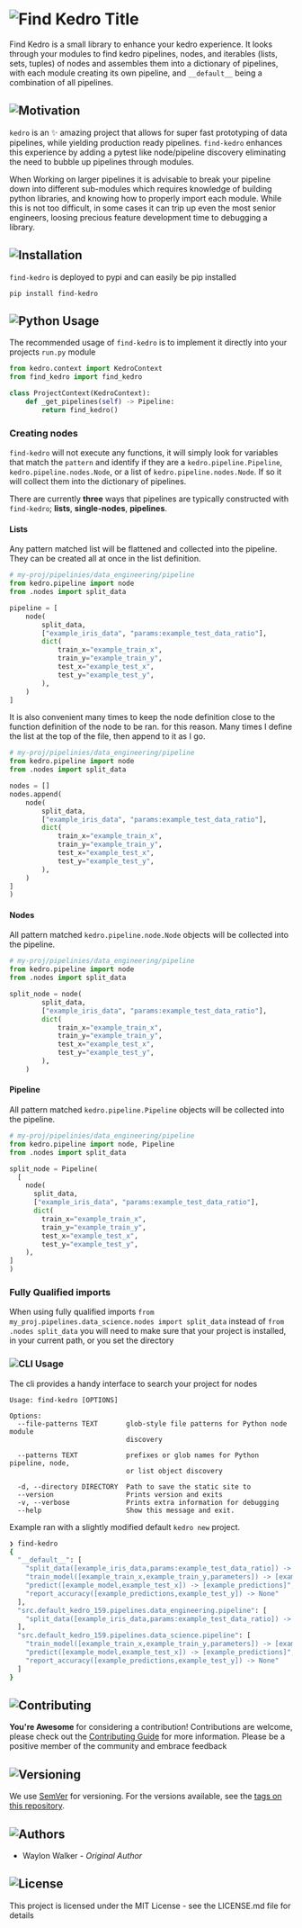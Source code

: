 # ![Find Kedro Title](./art/find-kedro.png)

Find Kedro is a small library to enhance your kedro experience.  It looks through
your modules to find kedro pipelines, nodes, and iterables (lists, sets, 
tuples) of nodes and assembles them into a dictionary of pipelines, with each
module creating its own pipeline, and `__default__` being a combination of all
pipelines.

## ![Motivation](./art/headers/1.png)

`kedro` is an ✨ amazing project that allows for super fast prototyping of data
pipelines, while yielding production ready pipelines. `find-kedro` enhances this 
experience by adding a pytest like node/pipeline discovery eliminating the need 
to bubble up pipelines through modules.

When Working on larger pipelines it is advisable to break your pipeline down 
into different sub-modules which requires knowledge of building python libraries,
and knowing how to properly import each module.  While this is not too difficult, 
in some cases it can trip up even the most senior engineers, loosing precious
feature development time to debugging a library.

## ![Installation](./art/headers/2.png)

`find-kedro` is deployed to pypi and can easily be pip installed

``` console
pip install find-kedro
```
## ![Python Usage](./art/headers/3.png)

The recommended usage of `find-kedro` is to implement it directly into your
projects `run.py` module

``` python
from kedro.context import KedroContext
from find_kedro import find_kedro

class ProjectContext(KedroContext):
    def _get_pipelines(self) -> Pipeline:
        return find_kedro()
```

### Creating nodes

`find-kedro` will not execute any functions, it will simply look for variables 
that match the `pattern` and identify if they are a `kedro.pipeline.Pipeline`,
`kedro.pipeline.nodes.Node`, or a list of `kedro.pipeline.nodes.Node`.  If so
it will collect them into the dictionary of pipelines.

There are currently **three** ways that pipelines are typically constructed with
`find-kedro`; **lists**, **single-nodes**, **pipelines**.

#### Lists

Any pattern matched list will be flattened and collected into the pipeline.  They
can be created all at once in the list definition.

``` python
# my-proj/pipelinies/data_engineering/pipeline
from kedro.pipeline import node
from .nodes import split_data

pipeline = [
    node(
        split_data,
        ["example_iris_data", "params:example_test_data_ratio"],
        dict(
            train_x="example_train_x",
            train_y="example_train_y",
            test_x="example_test_x",
            test_y="example_test_y",
        ),
    )
]
```

It is also convenient many times to keep the node definition close to the function
definition of the node to be ran.  for this reason.  Many times I define the 
list at the top of the file, then append to it as I go.

``` python
# my-proj/pipelinies/data_engineering/pipeline
from kedro.pipeline import node
from .nodes import split_data

nodes = []
nodes.append(
    node(
        split_data,
        ["example_iris_data", "params:example_test_data_ratio"],
        dict(
            train_x="example_train_x",
            train_y="example_train_y",
            test_x="example_test_x",
            test_y="example_test_y",
        ),
    )
]
)
```

#### Nodes

All pattern matched `kedro.pipeline.node.Node` objects will be collected into the
pipeline.

``` python
# my-proj/pipelinies/data_engineering/pipeline
from kedro.pipeline import node
from .nodes import split_data

split_node = node(
        split_data,
        ["example_iris_data", "params:example_test_data_ratio"],
        dict(
            train_x="example_train_x",
            train_y="example_train_y",
            test_x="example_test_x",
            test_y="example_test_y",
        ),
    )
```

#### Pipeline

All pattern matched `kedro.pipeline.Pipeline` objects will be collected into the
pipeline.

``` python
# my-proj/pipelinies/data_engineering/pipeline
from kedro.pipeline import node, Pipeline
from .nodes import split_data

split_node = Pipeline(
  [
    node(
      split_data,
      ["example_iris_data", "params:example_test_data_ratio"],
      dict(
        train_x="example_train_x",
        train_y="example_train_y",
        test_x="example_test_x",
        test_y="example_test_y",
    ),
]
)
```


### Fully Qualified imports

When using fully qualified imports 
`from my_proj.pipelines.data_science.nodes import split_data` instead of 
`from .nodes split_data` you will need to make sure that your project is installed,
 in your current path, or you set the directory

### ![CLI Usage](./art/headers/4.png)

The cli provides a handy interface to search your project for nodes

```
Usage: find-kedro [OPTIONS]

Options:
  --file-patterns TEXT       glob-style file patterns for Python node module
                             discovery

  --patterns TEXT            prefixes or glob names for Python pipeline, node,
                             or list object discovery

  -d, --directory DIRECTORY  Path to save the static site to
  --version                  Prints version and exits
  -v, --verbose              Prints extra information for debugging
  --help                     Show this message and exit.
```

Example ran with a slightly modified default `kedro new` project.

``` bash
❯ find-kedro
{
  "__default__": [
    "split_data([example_iris_data,params:example_test_data_ratio]) -> [example_test_x,example_test_y,example_train_x,example_train_y]",
    "train_model([example_train_x,example_train_y,parameters]) -> [example_model]",
    "predict([example_model,example_test_x]) -> [example_predictions]",
    "report_accuracy([example_predictions,example_test_y]) -> None"
  ],
  "src.default_kedro_159.pipelines.data_engineering.pipeline": [
    "split_data([example_iris_data,params:example_test_data_ratio]) -> [example_test_x,example_test_y,example_train_x,example_train_y]"
  ],
  "src.default_kedro_159.pipelines.data_science.pipeline": [
    "train_model([example_train_x,example_train_y,parameters]) -> [example_model]",
    "predict([example_model,example_test_x]) -> [example_predictions]",
    "report_accuracy([example_predictions,example_test_y]) -> None"
  ]
}
```
## ![Contributing](./art/headers/5.png)

**You're Awesome** for considering a contribution!  Contributions are welcome, please check out the [Contributing Guide](./contributing.md) for more information.  Please be a positive member of the community and embrace feedback

## ![Versioning](./art/headers/6.png)

We use [SemVer](https://semver.org/) for versioning. For the versions available, see the [tags on this repository](./tags).


## ![Authors](./art/headers/7.png)

* Waylon Walker - _Original Author_

## ![License](./art/headers/8.png)

This project is licensed under the MIT License - see the LICENSE.md file for details

